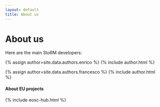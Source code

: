 ```yaml
---
layout: default
title: About us
---
```


# About us

Here are the main StoRM developers:

{% assign author=site.data.authors.enrico %}
{% include author.html %}

{% assign author=site.data.authors.francesco %}
{% include author.html %}

#### About EU projects

{% include eosc-hub.html %}